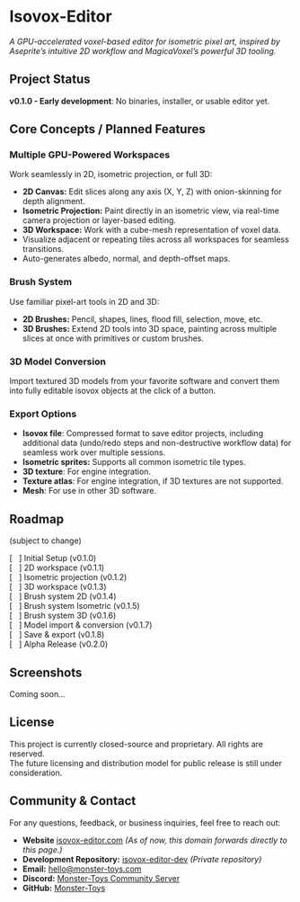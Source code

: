 # Isovox-Editor

*A GPU-accelerated voxel-based editor for isometric pixel art, inspired by Aseprite’s intuitive 2D workflow and MagicaVoxel’s powerful 3D tooling.*

## Project Status

**v0.1.0 - Early development**: No binaries, installer, or usable editor yet.

## Core Concepts / Planned Features

### Multiple GPU-Powered Workspaces

Work seamlessly in 2D, isometric projection, or full 3D:
- **2D Canvas:** Edit slices along any axis (X, Y, Z) with onion-skinning for depth alignment.
- **Isometric Projection:** Paint directly in an isometric view, via real-time camera projection or layer-based editing.
- **3D Workspace:** Work with a cube-mesh representation of voxel data.
- Visualize adjacent or repeating tiles across all workspaces for seamless transitions.
- Auto-generates albedo, normal, and depth-offset maps.

### Brush System

Use familiar pixel-art tools in 2D and 3D:
- **2D Brushes:** Pencil, shapes, lines, flood fill, selection, move, etc.
- **3D Brushes:** Extend 2D tools into 3D space, painting across multiple slices at once with primitives or custom brushes.

### 3D Model Conversion

Import textured 3D models from your favorite software and convert them into fully editable isovox objects at the click of a button.

### Export Options

- **Isovox file**: Compressed format to save editor projects, including additional data (undo/redo steps and non-destructive workflow data) for seamless work over multiple sessions.
- **Isometric sprites:** Supports all common isometric tile types.
- **3D texture**: For engine integration.
- **Texture atlas**: For engine integration, if 3D textures are not supported.
- **Mesh**: For use in other 3D software.

## Roadmap 
(subject to change)

[&nbsp;&nbsp;&nbsp;] Initial Setup (v0.1.0)  
[&nbsp;&nbsp;&nbsp;] 2D workspace (v0.1.1)  
[&nbsp;&nbsp;&nbsp;] Isometric projection (v0.1.2)  
[&nbsp;&nbsp;&nbsp;] 3D workspace (v0.1.3)  
[&nbsp;&nbsp;&nbsp;] Brush system 2D (v0.1.4)  
[&nbsp;&nbsp;&nbsp;] Brush system Isometric (v0.1.5)  
[&nbsp;&nbsp;&nbsp;] Brush system 3D (v0.1.6)  
[&nbsp;&nbsp;&nbsp;] Model import & conversion (v0.1.7)  
[&nbsp;&nbsp;&nbsp;] Save & export (v0.1.8)  
[&nbsp;&nbsp;&nbsp;] Alpha Release (v0.2.0)

## Screenshots

Coming soon...

## License

This project is currently closed-source and proprietary. All rights are reserved.  
The future licensing and distribution model for public release is still under consideration.

## Community & Contact

For any questions, feedback, or business inquiries, feel free to reach out:

- **Website** [isovox-editor.com](https://www.isovox-editor.com) *(As of now, this domain forwards directly to this page.)*
- **Development Repository:** [isovox-editor-dev](https://github.com/Monster-Toys/isovox-editor-dev) *(Private repository)*
- **Email:**    [hello@monster-toys.com](mailto:hello@monster-toys.com)
- **Discord:** [Monster-Toys Community Server](https://discord.gg/UmJzynyRsp)
- **GitHub:** [Monster-Toys](https://github.com/Monster-Toys)
